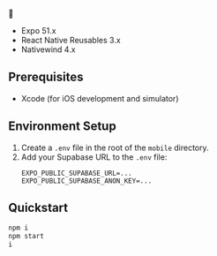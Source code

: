 
🥞
- Expo 51.x
- React Native Reusables 3.x
- Nativewind 4.x

## Prerequisites
- Xcode (for iOS development and simulator)

## Environment Setup

1. Create a `.env` file in the root of the `mobile` directory.
2. Add your Supabase URL to the `.env` file:
   ```
   EXPO_PUBLIC_SUPABASE_URL=...
   EXPO_PUBLIC_SUPABASE_ANON_KEY=...
   ```

## Quickstart
```bash
npm i
npm start
i
```
